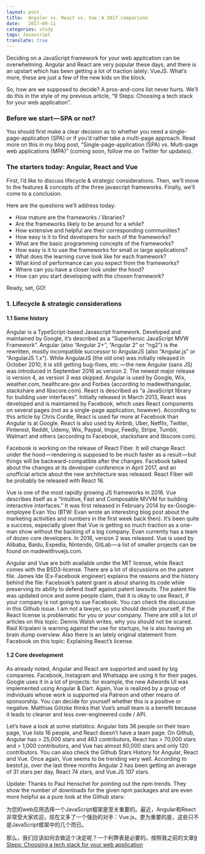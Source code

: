```yaml
---
layout: post
title:  Angular vs. React vs. Vue：A 2017 comparison
date:   2017-09-11
categories: study
tags: Javascript
translate: true
---
```


Deciding on a JavaScript framework for your web application can be overwhelming. Angular and React are very popular these days, and there is an upstart which has been getting a lot of traction lately: VueJS. What’s more, these are just a few of the new kids on the block.

So, how are we supposed to decide? A pros-and-cons list never hurts. We’ll do this in the style of my previous article, “9 Steps: Choosing a tech stack for your web application”.


### Before we start — SPA or not?

You should first make a clear decision as to whether you need a single-page-application (SPA) or if you’d rather take a multi-page approach. Read more on this in my blog post, “Single-page-application (SPA) vs. Multi-page web applications (MPA)” (coming soon, follow me on Twitter for updates).

### The starters today: Angular, React and Vue

First, I’d like to discuss lifecycle & strategic considerations. Then, we’ll move to the features & concepts of the three javascript frameworks. Finally, we’ll come to a conclusion.

Here are the questions we’ll address today:

- How mature are the frameworks / libraries?
- Are the frameworks likely to be around for a while?
- How extensive and helpful are their corresponding communities?
- How easy is it to find developers for each of the frameworks?
- What are the basic programming concepts of the frameworks?
- How easy is it to use the frameworks for small or large applications?
- What does the learning curve look like for each framework?
- What kind of performance can you expect from the frameworks?
- Where can you have a closer look under the hood?
- How can you start developing with the chosen framework?

Ready, set, GO!

### 1. Lifecycle & strategic considerations

#### 1.1 Some history

Angular is a TypeScript-based Javascript framework. Developed and maintained by Google, it’s described as a “Superheroic JavaScript MVW Framework”. Angular (also “Angular 2+”, “Angular 2” or “ng2”) is the rewritten, mostly incompatible successor to AngularJS (also “Angular.js” or “AngularJS 1.x”). While AngularJS (the old one) was initially released in October 2010, it is still getting bug-fixes, etc. — the new Angular (sans JS) was introduced in September 2016 as version 2. The newest major release is version 4, as version 3 was skipped. Angular is used by Google, Wix, weather.com, healthcare.gov and Forbes (according to madewithangular, stackshare and libscore.com).
React is described as “a JavaScript library for building user interfaces”. Initially released in March 2013, React was developed and is maintained by Facebook, which uses React components on several pages (not as a single-page application, however). According to this article by Chris Cordle, React is used far more at Facebook than Angular is at Google. React is also used by Airbnb, Uber, Netflix, Twitter, Pinterest, Reddit, Udemy, Wix, Paypal, Imgur, Feedly, Stripe, Tumblr, Walmart and others (according to Facebook, stackshare and libscore.com).

Facebook is working on the release of React Fiber. It will change React under the hood — rendering is supposed to be much faster as a result — but things will be backward-compatible after the changes. Facebook talked about the changes at its developer conference in April 2017, and an unofficial article about the new architecture was released. React Fiber will be probably be released with React 16.

Vue is one of the most rapidly growing JS frameworks in 2016. Vue describes itself as a “Intuitive, Fast and Composable MVVM for building interactive interfaces.” It was first released in February 2014 by ex-Google-employee Evan You (BTW: Evan wrote an interesting blog post about the marketing activities and numbers in the first week back then). It’s been quite a success, especially given that Vue is getting so much traction as a one-man show without the backing of a big company. Evan currently has a team of dozen core developers. In 2016, version 2 was released. Vue is used by Alibaba, Baidu, Expedia, Nintendo, GitLab — a list of smaller projects can be found on madewithvuejs.com.

Angular and Vue are both available under the MIT license, while React comes with the BSD3-license. There are a lot of discussions on the patent file. James Ide (Ex-Facebook engineer) explains the reasons and the history behind the file: Facebook’s patent grant is about sharing its code while preserving its ability to defend itself against patent lawsuits. The patent file was updated once and some people claim, that it is okay to use React, if your company is not going to sue Facebook. You can check the discussion in this Github issue. I am not a lawyer, so you should decide yourself, if the React license is problematic for you or your company. There are still a lot of articles on this topic: Dennis Walsh writes, why you should not be scared. Raúl Kripalani is warning against the use for startups, he is also having an brain dump overview. Also there is an lately original statement from Facebook on this topic: Explaining React’s license.

#### 1.2 Core development

As already noted, Angular and React are supported and used by big companies. Facebook, Instagram and Whatsapp are using it for their pages. Google uses it in a lot of projects: for example, the new Adwords UI was implemented using Angular & Dart. Again, Vue is realized by a group of individuals whose work is supported via Patreon and other means of sponsorship. You can decide for yourself whether this is a positive or negative. Matthias Götzke thinks that Vue’s small team is a benefit because it leads to cleaner and less over-engineered code / API.

Let’s have a look at some statistics: Angular lists 36 people on their team page, Vue lists 16 people, and React doesn’t have a team page. On Github, Angular has > 25,000 stars and 463 contributors, React has > 70,000 stars and > 1,000 contributors, and Vue has almost 60,000 stars and only 120 contributors. You can also check the Github Stars History for Angular, React and Vue. Once again, Vue seems to be trending very well. According to bestof.js, over the last three months Angular 2 has been getting an average of 31 stars per day, React 74 stars, and Vue.JS 107 stars.

Update: Thanks to Paul Henschel for pointing out the npm trends. They show the number of downloads for the given npm packages and are even more helpful as a pure look at the Github stars:





为您的web应用选择一个JavaScript框架是至关重要的。最近，Angular和React非常受大家欢迎，现在又多了一个强劲的对手：Vue.js。更为重要的是，这些只不是JavaScript框架中的几个而已。

那么，我们应该如何去做这个决定呢？一个利弊表是必要的。按照我之前的文章[9 Steps: Choosing a tech stack for your web application](https://medium.com/unicorn-supplies/9-steps-how-to-choose-a-technology-stack-for-your-web-application-a6e302398e55)